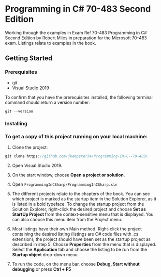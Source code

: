 # Programming in C# 70-483 Second Edition

Working through the examples in Exam Ref 70-483 Programming in C# Second Edition by Robert Miles in preparation for the Microsoft 70-483 exam. Listings relate to examples in the book.

## Getting Started

### Prerequisites

- git
- Visual Studio 2019

To confirm that you have the prerequisites installed, the following terminal command should return a version number:

```js
git --version
```

### Installing

### To get a copy of this project running on your local machine:

1. Clone the project:

```js
git clone https://github.com/jkempster34/Programming-in-C--70-483/
```

2. Open Visual Studio 2019.

3. On the start window, choose **Open a project or solution**.

4. Open `ProgrammingInCSharp/ProgrammingInCSharp.sln`

5. The different projects relate to the chapters of the book. You can see which project is marked as the startup item in the Solution Explorer, as it is listed in a bold typeface. To change the startup project from the Solution Explorer, right-click the desired project and choose **Set as StartUp Project** from the context-sensitive menu that is displayed. You can also choose this menu item from the Project menu.

6. Most listings have their own Main method. Right-click the project containing the desired listing (listings are C# code files with .cs extension); the project should have been set as the startup project as described in step 5. Choose **Properties** from the menu that is displayed. Select the **Application** tab and choose the listing to be run from the **Startup object** drop-down menu.

7. To run the code, on the menu bar, choose **Debug, Start without debugging** or press **Ctrl + F5**

